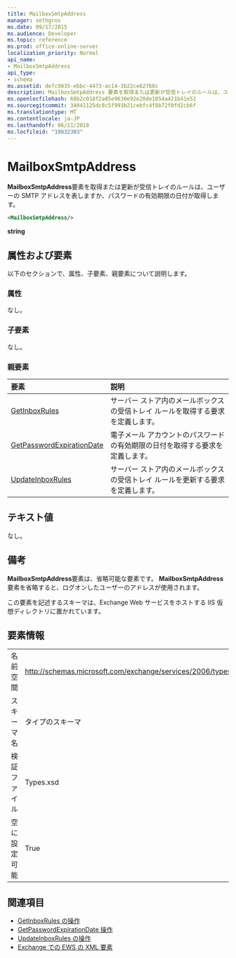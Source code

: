 ```yaml
---
title: MailboxSmtpAddress
manager: sethgros
ms.date: 09/17/2015
ms.audience: Developer
ms.topic: reference
ms.prod: office-online-server
localization_priority: Normal
api_name:
- MailboxSmtpAddress
api_type:
- schema
ms.assetid: de7c9035-ebbc-4473-ac14-3b22ce62768c
description: MailboxSmtpAddress 要素を取得または更新が受信トレイのルールは、ユーザーの SMTP アドレスを表しますか、パスワードの有効期限の日付が取得します。
ms.openlocfilehash: 60b2c018f2a05e9630e92e28de1054a421b41e52
ms.sourcegitcommit: 34041125dc8c5f993b21cebfc4f8b72f0fd2cb6f
ms.translationtype: MT
ms.contentlocale: ja-JP
ms.lasthandoff: 06/11/2018
ms.locfileid: "19832303"
---
```

# <a name="mailboxsmtpaddress"></a>MailboxSmtpAddress

**MailboxSmtpAddress**要素を取得または更新が受信トレイのルールは、ユーザーの SMTP アドレスを表しますか、パスワードの有効期限の日付が取得します。 
  
```XML
<MailboxSmtpAddress/>
```

**string**

## <a name="attributes-and-elements"></a>属性および要素

以下のセクションで、属性、子要素、親要素について説明します。
  
### <a name="attributes"></a>属性

なし。
  
### <a name="child-elements"></a>子要素

なし。
  
### <a name="parent-elements"></a>親要素

|**要素**|**説明**|
|:-----|:-----|
|[GetInboxRules](getinboxrules.md) <br/> |サーバー ストア内のメールボックスの受信トレイ ルールを取得する要求を定義します。  <br/> |
|[GetPasswordExpirationDate](getpasswordexpirationdate.md) <br/> |電子メール アカウントのパスワードの有効期限の日付を取得する要求を定義します。  <br/> |
|[UpdateInboxRules](updateinboxrules.md) <br/> |サーバー ストア内のメールボックスの受信トレイ ルールを更新する要求を定義します。  <br/> |
   
## <a name="text-value"></a>テキスト値

なし。
  
## <a name="remarks"></a>備考

**MailboxSmtpAddress**要素は、省略可能な要素です。 **MailboxSmtpAddress**要素を省略すると、ログオンしたユーザーのアドレスが使用されます。 
  
この要素を記述するスキーマは、Exchange Web サービスをホストする IIS 仮想ディレクトリに置かれています。
  
## <a name="element-information"></a>要素情報

|||
|:-----|:-----|
|名前空間  <br/> |http://schemas.microsoft.com/exchange/services/2006/types  <br/> |
|スキーマ名  <br/> |タイプのスキーマ  <br/> |
|検証ファイル  <br/> |Types.xsd  <br/> |
|空に設定可能  <br/> |True  <br/> |
   
## <a name="see-also"></a>関連項目

- [GetInboxRules の操作](getinboxrules-operation.md)
- [GetPasswordExpirationDate 操作](getpasswordexpirationdate-operation.md)
- [UpdateInboxRules の操作](updateinboxrules-operation.md)
- [Exchange での EWS の XML 要素](ews-xml-elements-in-exchange.md)


